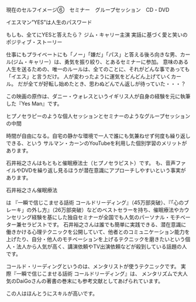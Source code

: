 現在のセルフイメージ⑥　セミナー　グループセッション　CD・DVD

イエスマン”YES”は人生のパスワード

もしも、全てにYESと答えたら？
ジム・キャリー主演
実話に基づく愛と笑いのポジティブ・ストーリー

仕事にもプライベートにも「ノー」「嫌だ」「パス」と答える後ろ向きな男、カール(ジ­ム・キャリー）は、勇気を振り絞り、とあるセミナーに参加。
意味のある人生を送るための、唯一のルールは­、全てのことに、それがどんな事であっても「イエス」と言うだけ。
人が変わったように運気をどんどん上­げていくカール。
だが全てが好転し始めたとき、思わぬどんでん返しが待っていた・・・？

この映画の原作は、ダニー・ウォレスというイギリス人が自身の経験を元に執筆した『Yes Man』です。



ヒプノセラピーのような個人セッションとセミナーのようなグループセッションの中間

時間が自由になる。自宅の静かな環境で一人で誰にも気兼ねせず何度も繰り返しできる、という
サルマン・カーンのYouTubeを利用した個別学習のメリットがあります。

石井裕之さんはもともと催眠療法士（ヒプノセラピスト）です。
も、音声ファイルやDVDを繰り返し見るほうが潜在意識にアプローチしやすいという事実があります。



石井裕之さん催眠療法

は 『一瞬で信じこませる話術 コールドリーディング』（45万部突破）、『「心のブレーキ」の外し方』（26万部突破）などのベストセラーを持ち、催眠療法やカウンセリング経験を基にした独自セミナーが全国でも人気のパーソナル・モチベーター兼セラピストです。
石井裕之さんは誰でも簡単に実践できる、潜在意識に働きかける心理テクニックを公開していて、他者とのコミュニケーション能力を上げたり、自分・他人のモチベーションを上げるテクニックを磨きたいという個人・法人から人気が高く、講演依頼やTV出演依頼などが殺到している話題の人です。

コールド・リーディングというのは、メンタリストが使うテクニックです。
実際『一瞬で信じこませる話術 コールドリーディング』は、
メンタリズムで大人気のDaiGoさんの著書の巻末にも参考文献としてあげられています。

この人はほんとうにスキルが高いです。

